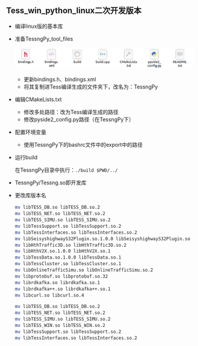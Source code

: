 ## Tess_win_python_linux二次开发版本

- 编译linux版的基本库

- 准备TessngPy_tool_files

  ![1687770173626](./assets/1687770173626.png)

  - 更新bindings.h、bindings.xml
  - 将其复制进Tess编译生成的文件夹下，改名为：TessngPy

- 编辑CMakeLists.txt
  - 修改多处路径：改为Tess编译生成的路径
  - 修改pyside2_config.py路径（在TessngPy下）

- 配置环境变量

  - 使用TessngPy下的bashrc文件中的export中的路径

- 运行build

  在TessngPy目录中执行：`./build $PWD/../`

- TessngPy/Tessng.so即开发库

- 更改库版本名

  ```sh
  mv libTESS_DB.so libTESS_DB.so.2 
  mv libTESS_NET.so libTESS_NET.so.2 
  mv libTESS_SIMU.so libTESS_SIMU.so.2 
  mv libTessSupport.so libTessSupport.so.2 
  mv libTessInterfaces.so libTessInterfaces.so.2 
  mv libSeisyshighwayS32Plugin.so.1.0.0 libSeisyshighwayS32Plugin.so 
  mv libHthTraffic3D.so libHthTraffic3D.so.2 
  mv libHthV2X.so.1.0.0 libHthV2X.so.1 
  mv libTessData.so.1.0.0 libTessData.so.1
  mv libTessCluster.so libTessCluster.so.1 
  mv libOnlineTrafficSimu.so libOnlineTrafficSimu.so.2 
  mv libprotobuf.so libprotobuf.so.32 
  mv librdkafka.so librdkafka.so.1 
  mv librdkafka++.so librdkafka++.so.1 
  mv libcurl.so libcurl.so.4 
  ```

  ```sh
  mv libTESS_DB.so libTESS_DB.so.2 
  mv libTESS_NET.so libTESS_NET.so.2 
  mv libTESS_SIMU.so libTESS_SIMU.so.2 
  mv libTESS_WIN.so libTESS_WIN.so.2 
  mv libTessSupport.so libTessSupport.so.2 
  mv libTessInterfaces.so libTessInterfaces.so.2
  ```
  
  